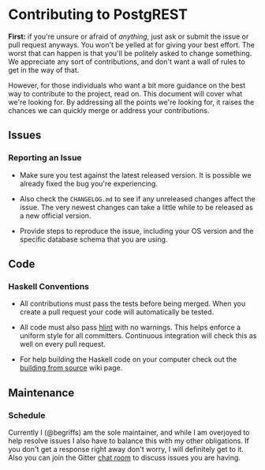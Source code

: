 # Contributing to PostgREST

**First:** if you're unsure or afraid of _anything_, just ask or
submit the issue or pull request anyways. You won't be yelled at
for giving your best effort. The worst that can happen is that
you'll be politely asked to change something. We appreciate any
sort of contributions, and don't want a wall of rules to get in the
way of that.

However, for those individuals who want a bit more guidance on the
best way to contribute to the project, read on. This document will
cover what we're looking for. By addressing all the points we're
looking for, it raises the chances we can quickly merge or address
your contributions.

## Issues

### Reporting an Issue

* Make sure you test against the latest released version. It is possible
  we already fixed the bug you're experiencing.

* Also check the `CHANGELOG.md` to see if any unreleased changes affect
  the issue. The very newest changes can take a little while to be released
  as a new official version.

* Provide steps to reproduce the issue, including your OS version and
  the specific database schema that you are using.

## Code

### Haskell Conventions

* All contributions must pass the tests before being merged. When
  you create a pull request your code will automatically be tested.

* All code must also pass [hlint](http://community.haskell.org/~ndm/hlint/)
  with no warnings. This helps enforce a uniform style for all
  committers. Continuous integration will check this as well on every
  pull request.

* For help building the Haskell code on your computer check out the [building from
source](https://github.com/begriffs/postgrest/wiki/Building-from-source)
wiki page.

## Maintenance

### Schedule

Currently I (@begriffs) am the sole maintainer, and while I am
overjoyed to help resolve issues I also have to balance this with
my other obligations.  If you don't get a response right away
don't worry, I will definitely get to it. Also you can join the
Gitter [chat room](https://gitter.im/begriffs/postgrest) to
discuss issues you are having.
